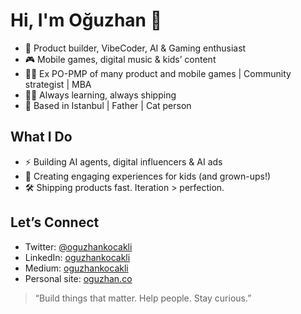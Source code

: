 # Hi, I'm Oğuzhan 👋

- 🚀 Product builder, VibeCoder, AI & Gaming enthusiast  
- 🎮 Mobile games, digital music & kids’ content  
- 👨‍💻 Ex PO-PMP of many product and mobile games | Community strategist | MBA  
- 🧑‍🔬 Always learning, always shipping  
- 📍 Based in Istanbul | Father | Cat person

## What I Do
- ⚡ Building AI agents, digital influencers & AI ads 
- 📱 Creating engaging experiences for kids (and grown-ups!)  
- 🛠️ Shipping products fast. Iteration > perfection.

## Let’s Connect
- Twitter: [@oguzhankocakli](https://twitter.com/oguzhankocakli)  
- LinkedIn: [oguzhankocakli](https://www.linkedin.com/in/oguzhankocakli/)
- Medium: [oguzhankocakli](https://oguzhankocakli.medium.com/)
- Personal site: [oguzhan.co](https://oguzhan.co)

> “Build things that matter. Help people. Stay curious.”

